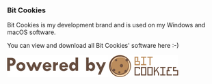 ### Bit Cookies

Bit Cookies is my development brand and is used on my Windows and macOS software. 

You can view and download all Bit Cookies' software here :-)

<a href="https://bitcookies.nousbuild.com/"><img align="middle" src="images/powered-by.svg" alt="Logo" /></a>
